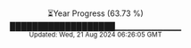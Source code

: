 <p align="center">
⏳Year Progress (63.73 %) <br>
███████████████████▁▁▁▁▁▁▁▁▁▁▁ <br>
<sub>Updated: Wed, 21 Aug 2024 06:26:05 GMT</sub>
</p>

